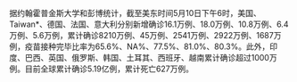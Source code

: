 据约翰霍普金斯大学和彭博统计，截至美东时间5月10日下午6时，美国、Taiwan*、德国、法国、意大利分别新增确诊16.1万例、18.0万例、10.8万例、6.4万例、5.6万例，累计确诊8210万例、45万例、2541万例、2922万例、1687万例，疫苗接种完毕比率为65.6%、NA%、77.5%、81.0%、80.3%。此外，印度、巴西、英国、俄罗斯、韩国、土耳其、西班牙、越南累计确诊超过1000万例。目前全球累计确诊5.19亿例，累计死亡627万例。